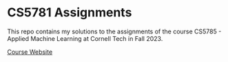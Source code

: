 # CS5781 Assignments

This repo contains my solutions to the assignments of the course CS5785 - Applied Machine Learning at Cornell Tech in Fall 2023.

[Course Website](https://kuleshov-group.github.io/aml-website/)

